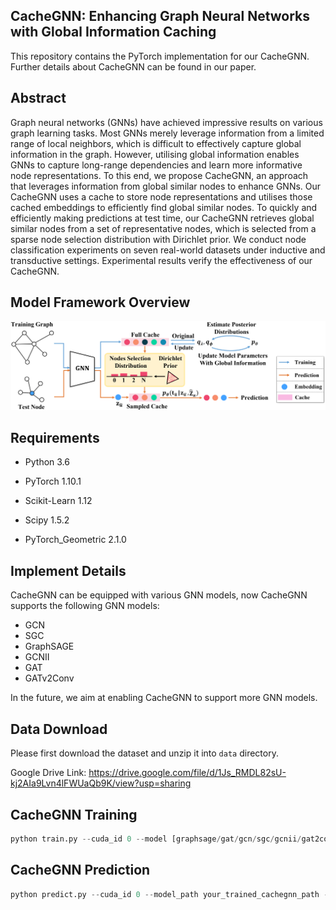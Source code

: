 ## CacheGNN: Enhancing Graph Neural Networks with Global Information Caching

This repository contains the PyTorch implementation for our CacheGNN. Further details about CacheGNN can be found in our paper.

## Abstract

Graph neural networks (GNNs) have achieved impressive results on various graph learning tasks. Most GNNs merely leverage information from a limited range of local neighbors, which is difficult to effectively capture global information in the graph. However, utilising global information enables GNNs to capture long-range dependencies and learn more informative node representations. To this end, we propose CacheGNN, an approach that leverages information from global similar nodes to enhance GNNs. Our CacheGNN uses a cache to store node representations and utilises those cached embeddings to efficiently find global similar nodes. To quickly and efficiently making predictions at test time, our CacheGNN retrieves global similar nodes from a set of representative nodes, which is selected from a sparse node selection distribution with Dirichlet prior. We conduct node classification experiments on seven real-world datasets under inductive and transductive settings. Experimental results verify the effectiveness of our CacheGNN.

## Model Framework Overview

<p align="center">
  <img src="./pic/Model_Framework.png" alt="Model_Framework" width="700"/>
</p>

## Requirements

- Python 3.6

- PyTorch 1.10.1
- Scikit-Learn 1.12
- Scipy 1.5.2
- PyTorch_Geometric 2.1.0

## Implement Details

CacheGNN can be equipped with various GNN models, now CacheGNN supports the following GNN models:

- GCN
- SGC
- GraphSAGE
- GCNII
- GAT
- GATv2Conv

In the future, we aim at enabling CacheGNN to support more GNN models.

## Data Download

Please first download the dataset and unzip it into `data` directory.

Google Drive Link: https://drive.google.com/file/d/1Js_RMDL82sU-kj2AIa9Lvn4lFWUaQb9K/view?usp=sharing

## CacheGNN Training 

```python
python train.py --cuda_id 0 --model [graphsage/gat/gcn/sgc/gcnii/gat2conv] --hidden_dim 64 --eta 1 --log_dir ./log/graphsage_dblp --k 3 --epochs 50 --dataset ppi
```

## CacheGNN Prediction

```python
python predict.py --cuda_id 0 --model_path your_trained_cachegnn_path --hidden_dim 64 --eta 1 --k 3 --dataset ppi --criterion 
```


